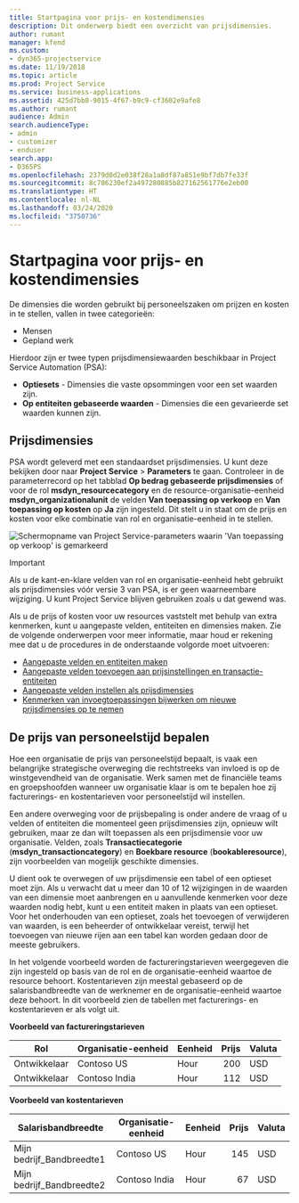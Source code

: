 ```yaml
---
title: Startpagina voor prijs- en kostendimensies
description: Dit onderwerp biedt een overzicht van prijsdimensies.
author: rumant
manager: kfend
ms.custom:
- dyn365-projectservice
ms.date: 11/19/2018
ms.topic: article
ms.prod: Project Service
ms.service: business-applications
ms.assetid: 425d7bb8-9015-4f67-b9c9-cf3602e9afe8
ms.author: rumant
audience: Admin
search.audienceType:
- admin
- customizer
- enduser
search.app:
- D365PS
ms.openlocfilehash: 2379d0d2e038f28a1a8df87a851e9bf7db7fe33f
ms.sourcegitcommit: 8c786230ef2a497280885b827162561776e2eb00
ms.translationtype: HT
ms.contentlocale: nl-NL
ms.lasthandoff: 03/24/2020
ms.locfileid: "3750736"
---
```

# <a name="pricing-and-costing-dimensions-home-page"></a>Startpagina voor prijs- en kostendimensies

De dimensies die worden gebruikt bij personeelszaken om prijzen en kosten in te stellen, vallen in twee categorieën:

- Mensen
- Gepland werk

Hierdoor zijn er twee typen prijsdimensiewaarden beschikbaar in Project Service Automation (PSA): 

- **Optiesets** - Dimensies die vaste opsommingen voor een set waarden zijn.
- **Op entiteiten gebaseerde waarden** - Dimensies die een gevarieerde set waarden kunnen zijn.

## <a name="pricing-dimensions"></a>Prijsdimensies

PSA wordt geleverd met een standaardset prijsdimensies. U kunt deze bekijken door naar **Project Service** > **Parameters** te gaan. Controleer in de parameterrecord op het tabblad **Op bedrag gebaseerde prijsdimensies** of voor de rol **msdyn_resourcecategory** en de resource-organisatie-eenheid **msdyn_organizationalunit** de velden **Van toepassing op verkoop** en **Van toepassing op kosten** op **Ja** zijn ingesteld. Dit stelt u in staat om de prijs en kosten voor elke combinatie van rol en organisatie-eenheid in te stellen.

![Schermopname van Project Service-parameters waarin 'Van toepassing op verkoop' is gemarkeerd](media/PS-OOB-parameters.png)

> [!IMPORTANT]
> Als u de kant-en-klare velden van rol en organisatie-eenheid hebt gebruikt als prijsdimensies vóór versie 3 van PSA, is er geen waarneembare wijziging. U kunt Project Service blijven gebruiken zoals u dat gewend was. 

Als u de prijs of kosten voor uw resources vaststelt met behulp van extra kenmerken, kunt u aangepaste velden, entiteiten en dimensies maken. Zie de volgende onderwerpen voor meer informatie, maar houd er rekening mee dat u de procedures in de onderstaande volgorde moet uitvoeren:

- [Aangepaste velden en entiteiten maken](create-custom-fields-entities.md)
- [Aangepaste velden toevoegen aan prijsinstellingen en transactie-entiteiten](field-references.md)
- [Aangepaste velden instellen als prijsdimensies](set-up-pricing-dimensions.md)
- [Kenmerken van invoegtoepassingen bijwerken om nieuwe prijsdimensies op te nemen](update-plug-in-attributes.md)

## <a name="pricing-human-resource-time"></a>De prijs van personeelstijd bepalen
Hoe een organisatie de prijs van personeelstijd bepaalt, is vaak een belangrijke strategische overweging die rechtstreeks van invloed is op de winstgevendheid van de organisatie. Werk samen met de financiële teams en groepshoofden wanneer uw organisatie klaar is om te bepalen hoe zij facturerings- en kostentarieven voor personeelstijd wil instellen.

Een andere overweging voor de prijsbepaling is onder andere de vraag of u velden of entiteiten die momenteel geen prijsdimensies zijn, opnieuw wilt gebruiken, maar ze dan wilt toepassen als een prijsdimensie voor uw organisatie. Velden, zoals **Transactiecategorie** (**msdyn_transactioncategory**) en **Boekbare resource** (**bookableresource**), zijn voorbeelden van mogelijk geschikte dimensies. 

U dient ook te overwegen of uw prijsdimensie een tabel of een optieset moet zijn. Als u verwacht dat u meer dan 10 of 12 wijzigingen in de waarden van een dimensie moet aanbrengen en u aanvullende kenmerken voor deze waarden nodig hebt, kunt u een entiteit maken in plaats van een optieset. Voor het onderhouden van een optieset, zoals het toevoegen of verwijderen van waarden, is een beheerder of ontwikkelaar vereist, terwijl het toevoegen van nieuwe rijen aan een tabel kan worden gedaan door de meeste gebruikers.

In het volgende voorbeeld worden de factureringstarieven weergegeven die zijn ingesteld op basis van de rol en de organisatie-eenheid waartoe de resource behoort. Kostentarieven zijn meestal gebaseerd op de salarisbandbreedte van de werknemer en de organisatie-eenheid waartoe deze behoort. In dit voorbeeld zien de tabellen met facturerings- en kostentarieven er als volgt uit.

**Voorbeeld van factureringstarieven**

| Rol        | Organisatie-eenheid    |Eenheid      |Prijs      |Valuta  |
| ------------|-------------|----------|----------:|----------|
| Ontwikkelaar   | Contoso US  |Hour | 200|USD     |
| Ontwikkelaar   | Contoso India |Hour|   112|USD     |


**Voorbeeld van kostentarieven**

| Salarisbandbreedte     | Organisatie-eenheid    |Eenheid      |Prijs      |Valuta  |
| ----------------|-------------|----------|----------:|----------|
| Mijn bedrijf_Bandbreedte1 | Contoso US  |Hour | 145|USD     |
| Mijn bedrijf_Bandbreedte2 | Contoso India |Hour|   67|USD     |
